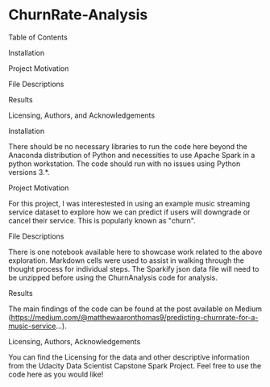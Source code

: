 # ChurnRate-Analysis

Table of Contents

Installation

Project Motivation

File Descriptions

Results

Licensing, Authors, and Acknowledgements


Installation

There should be no necessary libraries to run the code here beyond the Anaconda distribution of Python and necessities to use Apache Spark in a python workstation. The code should run with no issues using Python versions 3.*.


Project Motivation

For this project, I was interestested in using an example music streaming service dataset to explore how we can predict if users will downgrade or cancel their service.  This is popularly known as "churn".


File Descriptions

There is one notebook available here to showcase work related to the above exploration. Markdown cells were used to assist in walking through the thought process for individual steps.  The Sparkify json data file will need to be unzipped before using the ChurnAnalysis code for analysis.


Results

The main findings of the code can be found at the post available on Medium (https://medium.com/@matthewaaronthomas9/predicting-churnrate-for-a-music-service...).

Licensing, Authors, Acknowledgements

You can find the Licensing for the data and other descriptive information from the Udacity Data Scientist Capstone Spark Project. Feel free to use the code here as you would like!
